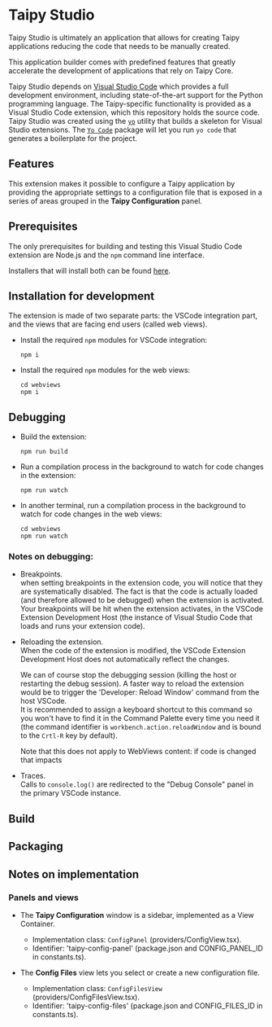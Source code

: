 # Taipy Studio

Taipy Studio is ultimately an application that allows for creating Taipy applications
reducing the code that needs to be manually created.

This application builder comes with predefined features that greatly accelerate
the development of applications that rely on Taipy Core.

Taipy Studio depends on [Visual Studio Code](https://code.visualstudio.com/) which provides a
full development environment, including state-of-the-art support for the Python programming
language. The Taipy-specific functionality is provided as a Visual Studio Code extension,
which this repository holds the source code.<br/>
Taipy Studio was created using the [`yo`](https://www.npmjs.com/package/yo) utility that
builds a skeleton for Visual Studio extensions. The
[`Yo Code`](https://www.npmjs.com/package/generator-code) package will let you run `yo code`
that generates a boilerplate for the project.

## Features

This extension makes it possible to configure a Taipy application by providing
the appropriate settings to a configuration file that is exposed in a series
of areas grouped in the **Taipy Configuration** panel.

## Prerequisites

The only prerequisites for building and testing this Visual Studio Code extension
are Node.js and the `npm` command line interface.

Installers that will install both can be found [here](https://nodejs.org/en/download/).


## Installation for development

The extension is made of two separate parts: the VSCode integration part, and
the views that are facing end users (called web views).

- Install the required `npm` modules for VSCode integration:
  ```
  npm i
  ```

- Install the required `npm` modules for the web views:
  ```
  cd webviews
  npm i
  ```
  

## Debugging

- Build the extension:
  ```
  npm run build 
  ```

- Run a compilation process in the background to watch for code changes in the extension:
  ```
  npm run watch 
  ```

- In another terminal, run a compilation process in the background to watch for code
  changes in the web views:
  ```
  cd webviews
  npm run watch 
  ```

### Notes on debugging:

- Breakpoints.<br/>
  when setting breakpoints in the extension code, you will notice that they are
  systematically disabled. The fact is that the code is actually loaded (and therefore allowed
  to be debugged) when the extension is activated. Your breakpoints will be hit when the
  extension activates, in the VSCode Extension Development Host (the instance of Visual
  Studio Code that loads and runs your extension code).

- Reloading the extension.<br/>
  When the code of the extension is modified, the VSCode Extension Development Host does not
  automatically reflect the changes.

  We can of course stop the debugging session (killing the host or restarting the debug
  session). A faster way to reload the extension would be to trigger the 'Developer: Reload
  Window' command from the host VSCode.<br/>
  It is recommended to assign a keyboard shortcut to this command so you won't have to find
  it in the Command Palette every time you need it (the command identifier is
  `workbench.action.reloadWindow` and is bound to the `Crtl-R` key by default).

  Note that this does not apply to WebViews content: if code is changed that impacts 

- Traces.<br/>
  Calls to `console.log()` are redirected to the "Debug Console" panel in the primary VSCode instance.

## Build

## Packaging

## Notes on implementation

### Panels and views

- The **Taipy Configuration** window is a sidebar, implemented as a View Container.<br/>
  - Implementation class: `ConfigPanel` (providers/ConfigView.tsx).
  - Identifier: 'taipy-config-panel' (package.json and CONFIG_PANEL_ID in constants.ts).

- The **Config Files** view lets you select or create a new configuration file.<br/>
  - Implementation class: `ConfigFilesView` (providers/ConfigFilesView.tsx).
  - Identifier: 'taipy-config-files' (package.json and CONFIG_FILES_ID in constants.ts).
